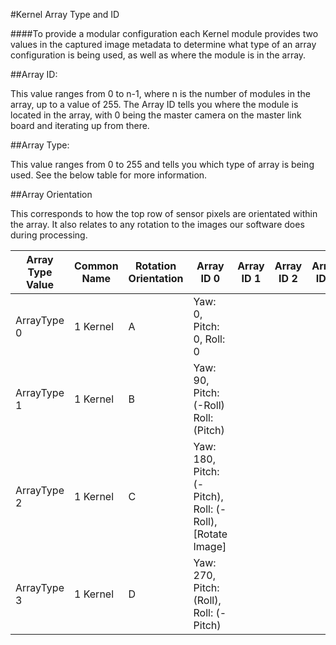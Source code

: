 #Kernel Array Type and ID

####To provide a modular configuration each Kernel module provides two values in the captured image metadata to determine what type of an array configuration is being used, as well as where the module is in the array.

##Array ID: 

This value ranges from 0 to n-1, where n is the number of modules in the array, up to a value of 255. The Array ID tells you where the module is located in the array, with 0 being the master camera on the master link board and iterating up from there. 

##Array Type:

This value ranges from 0 to 255 and tells you which type of array is being used. See the below table for more information.

##Array Orientation

This corresponds to how the top row of sensor pixels are orientated within the array. It also relates to any rotation to the images our software does during processing.


| Array Type Value  | Common Name | Rotation Orientation| Array ID 0 | Array ID 1 | Array ID 2 |Array ID 3 |Array ID 4 |Array ID 5 |
|-------------------|-------------------------|----------------|--------------------|--------------------|--------------|--------------------|--------------|--------------|
| ArrayType 0 | 1 Kernel| A | Yaw: 0, Pitch: 0, Roll: 0         |   |  |  |  |  |
| ArrayType 1| 1 Kernel| B | Yaw: 90, Pitch: (-Roll)  Roll: (Pitch)         |   |  |  |  |  |
| ArrayType 2| 1 Kernel| C | Yaw: 180, Pitch: (-Pitch), Roll: (-Roll), [Rotate Image]         |   |  |  |  |  |
| ArrayType 3| 1 Kernel| D | Yaw: 270, Pitch: (Roll), Roll: (-Pitch) |   |  |  |  |  |


